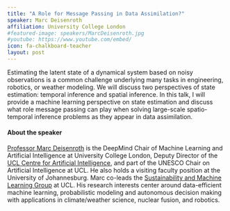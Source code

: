 ```yaml
---
title: "A Role for Message Passing in Data Assimilation?"
speaker: Marc Deisenroth
affiliation: University College London
#featured-image: speakers/MarcDeisenroth.jpg
#youtube: https://www.youtube.com/embed/
icon: fa-chalkboard-teacher
layout: post
---
```


Estimating the latent state of a dynamical system based on 
noisy observations is a common challenge underlying many tasks in 
engineering, robotics, or weather modeling. We will discuss two 
perspectives of state estimation: temporal inference and spatial 
inference. In this talk, I will provide a machine learning perspective 
on state estimation and discuss what role message passing can play when 
solving large-scale spatio-temporal inference problems as they appear in 
data assimilation.

#### About the speaker

[Professor Marc Deisenroth](https://www.deisenroth.cc) is the DeepMind Chair of Machine Learning and Artificial Intelligence at University College London, Deputy Director of the [UCL Centre for Artificial Intelligence](https://www.ucl.ac.uk/ai-centre/), and part of the UNESCO Chair on Artificial Intelligence at UCL. He also holds a visiting faculty position at the University of Johannesburg. Marc co-leads the [Sustainability and Machine Learning Group](https://sml-group.cc/) at UCL. His research interests center around data-efficient machine learning, probabilistic modeling and autonomous decision making with applications in climate/weather science, nuclear fusion, and robotics.
